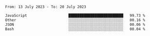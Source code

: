 <!--START_SECTION:waka-->

```txt
From: 13 July 2023 - To: 20 July 2023

JavaScript                   █████████████████████████   99.73 %
Other                        ░░░░░░░░░░░░░░░░░░░░░░░░░   00.16 %
JSON                         ░░░░░░░░░░░░░░░░░░░░░░░░░   00.06 %
Bash                         ░░░░░░░░░░░░░░░░░░░░░░░░░   00.04 %
```

<!--END_SECTION:waka-->
